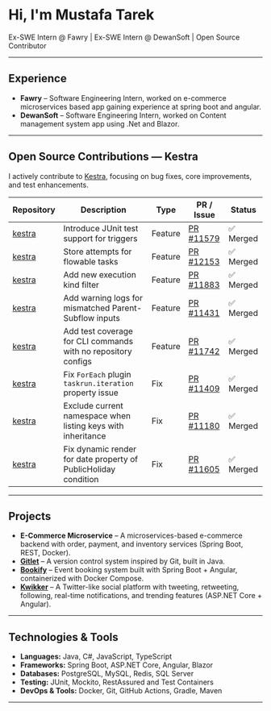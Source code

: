 #  Hi, I'm Mustafa Tarek

Ex-SWE Intern @ Fawry | Ex-SWE Intern @ DewanSoft | Open Source Contributor 

---

##  Experience
- **Fawry** – Software Engineering Intern, worked on e-commerce microservices based app gaining experience at spring boot and angular.  
- **DewanSoft** – Software Engineering Intern, worked on Content management system app using .Net and Blazor.  

---

##  Open Source Contributions — Kestra
I actively contribute to [Kestra](https://github.com/kestra-io/kestra), focusing on bug fixes, core improvements, and test enhancements.

| Repository | Description | Type | PR / Issue | Status |
|------------|-------------|------|------------|--------|
| [kestra](https://github.com/kestra-io/kestra) | Introduce JUnit test support for triggers | Feature | [PR #11579](https://github.com/kestra-io/kestra/pull/11579) | ✅ Merged |
| [kestra](https://github.com/kestra-io/kestra) | Store attempts for flowable tasks | Feature | [PR #12153](https://github.com/kestra-io/kestra/pull/12153) | ✅ Merged |
| [kestra](https://github.com/kestra-io/kestra) | Add new execution kind filter | Feature | [PR #11883](https://github.com/kestra-io/kestra/pull/11883) | ✅ Merged |
| [kestra](https://github.com/kestra-io/kestra) | Add warning logs for mismatched Parent-Subflow inputs | Feature | [PR #11431](https://github.com/kestra-io/kestra/pull/11431) | ✅ Merged |
| [kestra](https://github.com/kestra-io/kestra) | Add test coverage for CLI commands with no repository configs | Feature | [PR #11742](https://github.com/kestra-io/kestra/pull/11742) | ✅ Merged |
| [kestra](https://github.com/kestra-io/kestra) | Fix `ForEach` plugin `taskrun.iteration` property issue | Fix | [PR #11409](https://github.com/kestra-io/kestra/pull/11409) | ✅ Merged |
| [kestra](https://github.com/kestra-io/kestra) | Exclude current namespace when listing keys with inheritance | Fix | [PR #11180](https://github.com/kestra-io/kestra/pull/11180) | ✅ Merged |
| [kestra](https://github.com/kestra-io/kestra) | Fix dynamic render for date property of PublicHoliday condition | Fix | [PR #11605](https://github.com/kestra-io/kestra/pull/11605) | ✅ Merged |




---

##  Projects
- **E-Commerce Microservice** – A microservices-based e-commerce backend with order, payment, and inventory services (Spring Boot, REST, Docker).
- **[Gitlet](https://github.com/MTarek165/Gitlet)** – A version control system inspired by Git, built in Java.
- **[Bookify](https://github.com/MTarek165/Bookify)** – Event booking system built with Spring Boot + Angular, containerized with Docker Compose.  
- **[Kwikker](https://github.com/MTarek165/Kwikker)** – A Twitter-like social platform with tweeting, retweeting, following, real-time notifications, and trending features (ASP.NET Core + Angular).  

---

##  Technologies & Tools
- **Languages:** Java, C#, JavaScript, TypeScript  
- **Frameworks:** Spring Boot, ASP.NET Core, Angular, Blazor  
- **Databases:** PostgreSQL, MySQL, Redis, SQL Server
- **Testing:** JUnit, Mockito, RestAssured and Test Containers
- **DevOps & Tools:** Docker, Git, GitHub Actions, Gradle, Maven  

---
